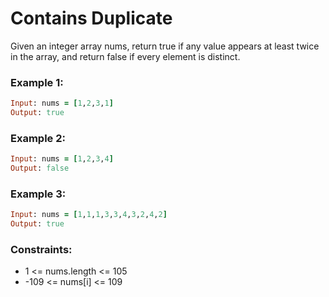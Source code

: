 # Contains Duplicate

Given an integer array nums, return true if any value appears at least twice in the array, and return false if every element is distinct.

### Example 1:
```ruby
Input: nums = [1,2,3,1]
Output: true
```
### Example 2:
```ruby
Input: nums = [1,2,3,4]
Output: false
```
### Example 3:
```ruby
Input: nums = [1,1,1,3,3,4,3,2,4,2]
Output: true
```
### Constraints:

- 1 <= nums.length <= 105
- -109 <= nums[i] <= 109